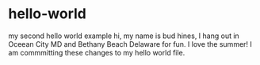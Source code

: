 # hello-world
my second hello world example
hi, my name is bud hines, I hang out in Oceean City MD and Bethany Beach Delaware for fun. I love the summer!
I am commmitting these changes to my hello world file.
